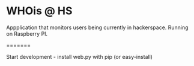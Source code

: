 WHOis @ HS
========

Appplication that monitors users being currently in hackerspace. Running on Raspberry PI.

=======

Start development - install web.py with pip (or easy-install)
